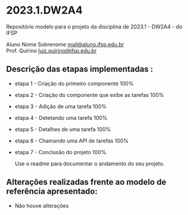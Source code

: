 # 2023.1.DW2A4
Repositório modelo para o projeto da disciplina de 2023.1 - DW2A4 - do IFSP 

Aluno Nome Sobrenome  <mail@aluno.ifsp.edu.br>  \
Prof. Quirino         <luiz.quirino@ifsp.edu.br>

## Descrição das etapas implementadas :
- etapa 1 - Criação do primeiro componente 100%
- etapa 2 - Criação do componente que exibe as tarefas 100%
- etapa 3 - Adição de uma tarefa 100%
- etapa 4 - Detetando uma tarefa 100%
- etapa 5 - Detalhes de uma tarefa 100%
- etapa 6 - Chamando uma API de tarefas 100%
- etapa 7 - Conclusão do projeto 100%

  Use o readme para documentar o andamento do seu projeto.

## Alterações realizadas frente ao modelo de referência apresentado:
- Não houve alterações
